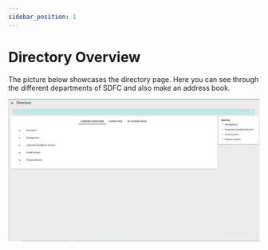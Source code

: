 ```yaml
---
sidebar_position: 1
---
```


# Directory Overview

The picture below showcases the directory page. Here you can see through the different departments of SDFC and also make an address book.

![DirectoryPage](./directorypage.PNG)
